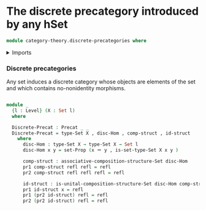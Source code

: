 # The discrete precategory introduced by any hSet

```agda
module category-theory.discrete-precategories where
```

<details><summary>Imports</summary>

```agda
open import category-theory.functors-precategories
open import category-theory.natural-transformations-precategories
open import category-theory.precategories

open import foundation.dependent-pair-types
open import foundation.function-extensionality
open import foundation.identity-types
open import foundation.propositions
open import foundation.sets
open import foundation.universe-levels
```

</details>

### Discrete precategories

Any set induces a discrete category whose objects are elements of the set and
which contains no-nonidentity morphisms.

```agda

module _
  {l : Level} (X : Set l)
  where

  Discrete-Precat : Precat _ _
  Discrete-Precat = type-Set X , disc-Hom , comp-struct , id-struct
    where
      disc-Hom : type-Set X → type-Set X → Set l
      disc-Hom x y = set-Prop (x ＝ y , is-set-type-Set X x y )

      comp-struct : associative-composition-structure-Set disc-Hom
      pr1 comp-struct refl refl = refl
      pr2 comp-struct refl refl refl = refl

      id-struct : is-unital-composition-structure-Set disc-Hom comp-struct
      pr1 id-struct x = refl
      pr1 (pr2 id-struct) refl = refl
      pr2 (pr2 id-struct) refl = refl

```
